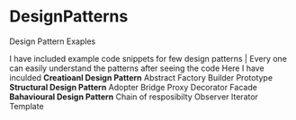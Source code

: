 # DesignPatterns
Design Pattern Exaples


I have included example code snippets for few design patterns |
Every one can easily understand the patterns after seeing the code 
Here I have inculded 
**Creatioanl Design Pattern**
Abstract Factory
Builder
Prototype
**Structural Design Pattern**
Adopter
Bridge
Proxy
Decorator
Facade
**Bahavioural Design Pattern**
Chain of resposibilty
Observer
Iterator
Template
